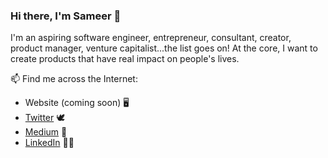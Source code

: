 ### Hi there, I'm Sameer 👋

I'm an aspiring software engineer, entrepreneur, consultant, creator, product manager, venture capitalist...the list goes on! At the core, I want to create products that have real impact on people's lives.

📫 Find me across the Internet:
* Website (coming soon) 🖥
* [Twitter](https://twitter.com/SameerRaoVC) 🕊
* [Medium](https://sameer-rao.medium.com) 📰
* [LinkedIn](https://www.linkedin.com/in/sameer-r/) 👨‍💼
